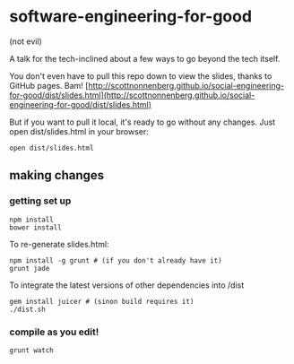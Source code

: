 software-engineering-for-good
===========================

(not evil)

A talk for the tech-inclined about a few ways to go beyond the tech itself.

You don't even have to pull this repo down to view the slides, thanks to GitHub pages. Bam! [http://scottnonnenberg.github.io/social-engineering-for-good/dist/slides.html](http://scottnonnenberg.github.io/social-engineering-for-good/dist/slides.html)

But if you want to pull it local, it's ready to go without any changes. Just open dist/slides.html in your browser:

```
open dist/slides.html
```

## making changes

### getting set up

```
npm install
bower install
```

To re-generate slides.html:

```
npm install -g grunt # (if you don't already have it)
grunt jade
```

To integrate the latest versions of other dependencies into /dist

```
gem install juicer # (sinon build requires it)
./dist.sh
```

### compile as you edit!

```
grunt watch
```
